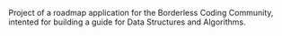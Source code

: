 Project of a roadmap application for the Borderless Coding Community, intented for building a guide for Data Structures and Algorithms.
